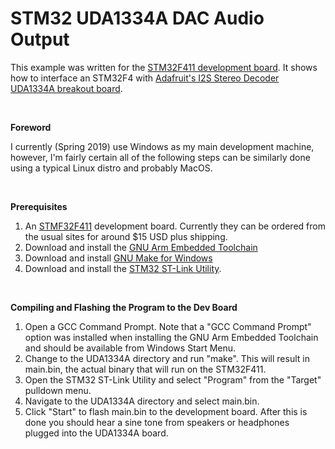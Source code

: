 STM32 UDA1334A DAC Audio Output
===============================

This example was written for the [STM32F411 development board](http://www.st.com/en/microcontrollers/stm32f411.html?querycriteria=productId=LN1877).  It shows how to interface an STM32F4 with [Adafruit's I2S Stereo Decoder UDA1334A breakout board](https://www.adafruit.com/product/3678).  

 

**Foreword**

I currently (Spring 2019) use Windows as my main development machine, however, I'm fairly certain all of the following steps can be similarly done using a typical Linux distro and probably MacOS.

 

**Prerequisites**

1.   An [STMF32F411](http://www.st.com/en/microcontrollers/stm32f411.html?querycriteria=productId=LN1877) development board.  Currently they can be ordered from the usual sites for around $15 USD plus shipping.
1.   Download and install the [GNU Arm Embedded Toolchain](https://developer.arm.com/open-source/gnu-toolchain/gnu-rm/downloads)
1.   Download and install [GNU Make for Windows](http://gnuwin32.sourceforge.net/packages/make.htm)
1.   Download and install the [STM32 ST-Link Utility](http://www.st.com/en/development-tools/stsw-link004.html).

 

**Compiling and Flashing the Program to the Dev Board**

1.   Open a GCC Command Prompt.  Note that a "GCC Command Prompt" option was installed when installing the GNU Arm Embedded Toolchain and should be available from Windows Start Menu.
1.   Change to the UDA1334A directory and run "make".  This will result in main.bin, the actual binary that will run on the STM32F411.
1.   Open the STM32 ST-Link Utility and select "Program" from the "Target" pulldown menu.
1.   Navigate to the UDA1334A directory and select main.bin.
1.   Click "Start" to flash main.bin to the development board.  After this is done you should hear a sine tone from speakers or headphones plugged into the UDA1334A board.
